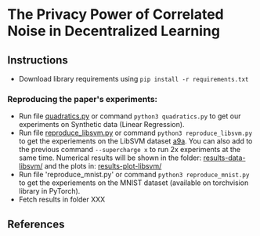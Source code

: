 # The Privacy Power of Correlated Noise in Decentralized Learning

## Instructions

* Download library requirements using `pip install -r requirements.txt`
### Reproducing the paper's experiments:
* Run file [quadratics.py](quadratics.py) or command `python3 quadratics.py` to get our experiments on Synthetic data (Linear Regression).
* Run file [reproduce_libsvm.py](reproduce_libsvm.py) or command `python3 reproduce_libsvm.py` to get the experiements on the LibSVM dataset [a9a](libsvm_data/). You can also add to the previous command `--supercharge x` to run 2x experiments at the same time. Numerical results will be shown in the folder: [results-data-libsvm/](results-data-libsvm/) and the plots in: [results-plot-libsvm/](results-plot-libsvm/)
* Run file 'reproduce_mnist.py' or command `python3 reproduce_mnist.py` to get the experiements on the MNIST dataset (available on torchvision library in PyTorch).
* Fetch results in folder XXX

## References
